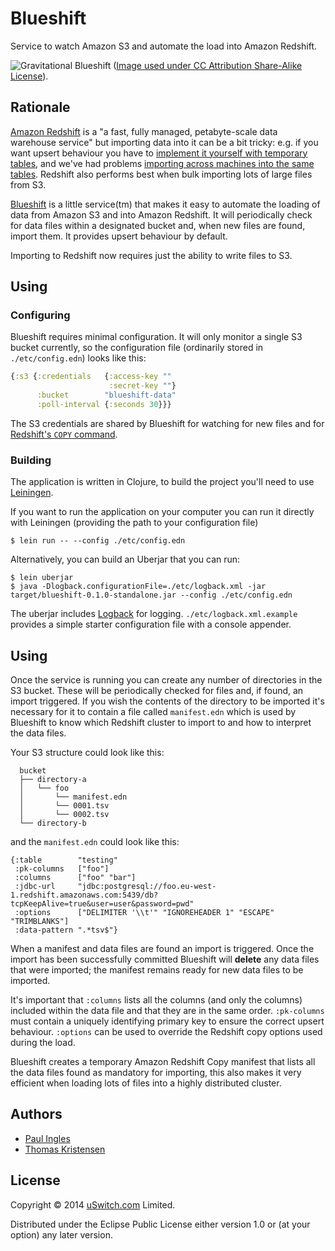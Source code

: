 # Blueshift

Service to watch Amazon S3 and automate the load into Amazon Redshift.

![Gravitational Blueshift](http://upload.wikimedia.org/wikipedia/commons/5/5c/Gravitional_well.jpg) ([Image used under CC Attribution Share-Alike License](http://en.wikipedia.org/wiki/File:Gravitional_well.jpg)).

## Rationale

[Amazon Redshift](https://aws.amazon.com/redshift/) is a "a fast, fully managed, petabyte-scale data warehouse service" but importing data into it can be a bit tricky: e.g. if you want upsert behaviour you have to [implement it yourself with temporary tables](http://docs.aws.amazon.com/redshift/latest/dg/t_updating-inserting-using-staging-tables-.html), and we've had problems [importing across machines into the same tables](https://forums.aws.amazon.com/message.jspa?messageID=443795). Redshift also performs best when bulk importing lots of large files from S3.

[Blueshift](https://github.com/uswitch/blueshift) is a little service(tm) that makes it easy to automate the loading of data from Amazon S3 and into Amazon Redshift. It will periodically check for data files within a designated bucket and, when new files are found, import them. It provides upsert behaviour by default. 

Importing to Redshift now requires just the ability to write files to S3.

## Using

### Configuring

Blueshift requires minimal configuration. It will only monitor a single S3 bucket currently, so the configuration file (ordinarily stored in `./etc/config.edn`) looks like this:

```clojure
{:s3 {:credentials   {:access-key ""
                      :secret-key ""}
      :bucket        "blueshift-data"
      :poll-interval {:seconds 30}}}
```

The S3 credentials are shared by Blueshift for watching for new files and for [Redshift's `COPY` command](http://docs.aws.amazon.com/redshift/latest/dg/t_loading-tables-from-s3.html).

### Building

The application is written in Clojure, to build the project you'll need to use [Leiningen](https://github.com/technomancy/leiningen).

If you want to run the application on your computer you can run it directly with Leiningen (providing the path to your configuration file)

    $ lein run -- --config ./etc/config.edn

Alternatively, you can build an Uberjar that you can run:

    $ lein uberjar
    $ java -Dlogback.configurationFile=./etc/logback.xml -jar target/blueshift-0.1.0-standalone.jar --config ./etc/config.edn

The uberjar includes [Logback](http://logback.qos.ch/) for logging. `./etc/logback.xml.example` provides a simple starter configuration file with a console appender. 

## Using

Once the service is running you can create any number of directories in the S3 bucket. These will be periodically checked for files and, if found, an import triggered. If you wish the contents of the directory to be imported it's necessary for it to contain a file called `manifest.edn` which is used by Blueshift to know which Redshift cluster to import to and how to interpret the data files.

Your S3 structure could look like this:

      bucket
      ├── directory-a
      │   └── foo
      │       └── manifest.edn
      │       └── 0001.tsv
      │       └── 0002.tsv
      └── directory-b

and the `manifest.edn` could look like this:

    {:table        "testing"
     :pk-columns   ["foo"]
     :columns      ["foo" "bar"]
     :jdbc-url     "jdbc:postgresql://foo.eu-west-1.redshift.amazonaws.com:5439/db?tcpKeepAlive=true&user=user&password=pwd"
     :options      ["DELIMITER '\\t'" "IGNOREHEADER 1" "ESCAPE" "TRIMBLANKS"]
     :data-pattern ".*tsv$"}

When a manifest and data files are found an import is triggered. Once the import has been successfully committed Blueshift will **delete** any data files that were imported; the manifest remains ready for new data files to be  imported.

It's important that `:columns` lists all the columns (and only the columns) included within the data file and that they are in the same order. `:pk-columns` must contain a uniquely identifying primary key to ensure the correct upsert behaviour. `:options` can be used to override the Redshift copy options used during the load.

Blueshift creates a temporary Amazon Redshift Copy manifest that lists all the data files found as mandatory for importing, this also makes it very efficient when loading lots of files into a highly distributed cluster.

## Authors

* [Paul Ingles](https://github.com/pingles)
* [Thomas Kristensen](https://github.com/tgk)

## License

Copyright © 2014 [uSwitch.com](http://www.uswitch.com) Limited.

Distributed under the Eclipse Public License either version 1.0 or (at
your option) any later version.

